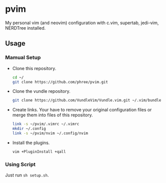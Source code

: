 # pvim
My personal vim (and neovim) configuration with c.vim, supertab, jedi-vim, 
NERDTree installed. 

## Usage
### Mamual Setup
- Clone this repository. 
  ```sh
  cd ~/
  git clone https://github.com/phree/pvim.git
  ```

- Clone the vundle repository. 
  ```sh
  git clone https://github.com/VundleVim/Vundle.vim.git ~/.vim/bundle/Vundle.vim
  ```

- Create links. Your have to remove your original configuration files or 
merge them into files of this repository. 
  ```sh
  link -s ~/pvim/.vimrc ~/.vimrc 
  mkdir ~/.config
  link -s ~/pvim/nvim ~/.config/nvim 
  ```

- Install the plugins. 
  ```sh
  vim +PluginInstall +qall
  ```

### Using Script 
Just run `sh setup.sh`. 
